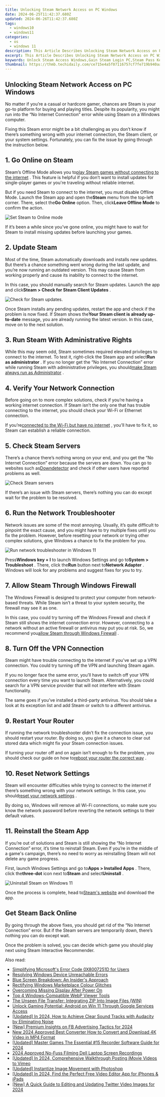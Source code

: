 ```yaml
---
title: Unlocking Steam Network Access on PC Windows
date: 2024-06-25T11:42:37.680Z
updated: 2024-06-26T11:42:37.680Z
tags:
  - windows10
  - windows11
categories:
  - os
  - windows 11
description: This Article Describes Unlocking Steam Network Access on PC Windows
excerpt: This Article Describes Unlocking Steam Network Access on PC Windows
keywords: Unlock Steam Access Windows,Gain Steam Login PC,Steam Pass Key Generate,Activate Steam PC Account,Navigate Steam Login Windows,Secure Steam Network Entry,Enable Steam Desktop Use
thumbnail: https://thmb.techidaily.com/ce715e4a5f07116757cf7fe719b940aadd98801d018a43c3249d3a4866964b88.jpg
---
```


## Unlocking Steam Network Access on PC Windows

 No matter if you’re a casual or hardcore gamer, chances are Steam is your go-to platform for buying and playing titles. Despite its popularity, you might run into the “No Internet Connection” error while using Steam on a Windows computer.

 Fixing this Steam error might be a bit challenging as you don’t know if there’s something wrong with your internet connection, the Steam client, or your system settings. Fortunately, you can fix the issue by going through the instruction below.

## 1\. Go Online on Steam

 Steam’s Offline Mode allows you to[play Steam games without connecting to the internet](https://www.makeuseof.com/how-to-use-steam-offline-mode/) . This feature is helpful if you don’t want to install updates for single-player games or you're traveling without reliable internet.

 But if you need Steam to connect to the internet, you must disable Offline Mode. Launch the Steam app and open the**Steam** menu from the top-left corner. There, select the**Go Online** option. Then, click**Leave Offline Mode** to confirm the action.

![Set Steam to Online mode](https://static1.makeuseofimages.com/wordpress/wp-content/uploads/2023/05/go-online-1.jpg)

 If it’s been a while since you’ve gone online, you might have to wait for Steam to install missing updates before launching your games.

## 2\. Update Steam

 Most of the time, Steam automatically downloads and installs new updates. But there’s a chance something went wrong during the last update, and you’re now running an outdated version. This may cause Steam from working properly and cause its inability to connect to the internet.

 In this case, you should manually search for Steam updates. Launch the app and click**Steam > Check for Steam Client Updates** .

![Check for Steam updates.](https://static1.makeuseofimages.com/wordpress/wp-content/uploads/2023/05/check-updates-steam-1.jpg)

 Once Steam installs any pending updates, restart the app and check if the problem is now fixed. If Steam shows the**Your Steam client is already up-to-date** message, you are already running the latest version. In this case, move on to the next solution.

## 3\. Run Steam With Administrative Rights

 While this may seem odd, Steam sometimes required elevated privileges to connect to the internet. To test it, right-click the Steam app and select**Run as administrator** . If you no longer get the “No Internet Connection” error while running Steam with administrative privileges, you should[make Steam always run as Administrator](https://www.makeuseof.com/tag/always-run-apps-administrator-windows/) .

## 4\. Verify Your Network Connection

 Before going on to more complex solutions, check if you’re having a working internet connection. If Steam isn’t the only one that has trouble connecting to the internet, you should check your Wi-Fi or Ethernet connection.

 If you’re[connected to the Wi-Fi but have no internet](https://www.makeuseof.com/tag/no-internet-access-fix-windows/) , you’ll have to fix it, so Steam can establish a reliable connection.

## 5\. Check Steam Servers

 There’s a chance there’s nothing wrong on your end, and you get the “No Internet Connection” error because the servers are down. You can go to websites such as[Downdetector](https://downdetector.com/) and check if other users have reported problems as well.

![Check Steam servers](https://static1.makeuseofimages.com/wordpress/wp-content/uploads/2023/05/steam-downdetector-1.jpg)

 If there’s an issue with Steam servers, there’s nothing you can do except wait for the problem to be resolved.

## 6\. Run the Network Troubleshooter

 Network issues are some of the most annoying. Usually, it’s quite difficult to pinpoint the exact cause, and you might have to try multiple fixes until you fix the problem. However, before resetting your network or trying other complex solutions, give Windows a chance to fix the problem for you.

![Run network troubleshooter in Windows 11](https://static1.makeuseofimages.com/wordpress/wp-content/uploads/2023/05/network-troubleshooter-1.jpg)

 Press**Windows key + I** to launch Windows Settings and go to**System > Troubleshoot** . There, click the**Run** button next to**Network Adapter** . Windows will look for any problems and suggest fixes for you to try.

## 7\. Allow Steam Through Windows Firewall

 The Windows Firewall is designed to protect your computer from network-based threats. While Steam isn’t a threat to your system security, the firewall may see it as one.

 In this case, you could try turning off the Windows Firewall and check if Steam still shows the internet connection error. However, connecting to a network without an active firewall or antivirus may put you at risk. So, we recommend you[allow Steam through Windows Firewall](https://www.makeuseof.com/how-to-allow-apps-windows-firewall/) .

## 8\. Turn Off the VPN Connection

 Steam might have trouble connecting to the internet if you’ve set up a VPN connection. You could try turning off the VPN and launching Steam again.

 If you no longer face the same error, you’ll have to switch off your VPN connection every time you want to launch Steam. Alternatively, you could search for a VPN service provider that will not interfere with Steam functionality.

 The same goes if you’ve installed a third-party antivirus. You should take a look at its exception list and add Steam or switch to a different antivirus.

## 9\. Restart Your Router

 If running the network troubleshooter didn’t fix the connection issue, you should restart your router. By doing so, you give it a chance to clear out stored data which might fix your Steam connection issues.

 If turning your router off and on again isn’t enough to fix the problem, you should check our guide on how to[reboot your router the correct way](https://www.makeuseof.com/reboot-router-correct-way/) .

## 10\. Reset Network Settings

 Steam will encounter difficulties while trying to connect to the internet if there’s something wrong with your network settings. In this case, you should[reset your network settings](https://www.makeuseof.com/reset-network-settings-windows-11/) .

 By doing so, Windows will remove all Wi-Fi connections, so make sure you know the network password before reverting the network settings to their default values.

## 11\. Reinstall the Steam App

 If you’re out of solutions and Steam is still showing the “No Internet Connection” error, it’s time to reinstall Steam. Even if you’re in the middle of a game's campaign, there’s no need to worry as reinstalling Steam will not delete any game progress.

 First, launch Windows Settings and go to**Apps > Installed Apps** . There, click the**three-dot** icon next to**Steam** and select**Uninstall** .

![Uninstall Steam on Windows 11](https://static1.makeuseofimages.com/wordpress/wp-content/uploads/2023/05/uninstall-steam-1.jpg)

 Once the process is complete, head to[Steam's website](https://store.steampowered.com/) and download the app.

## Get Steam Back Online

 By going through the above fixes, you should get rid of the “No Internet Connection” error. But if the Steam servers are temporarily down, there’s nothing you can do except wait.

 Once the problem is solved, you can decide which game you should play next using Steam Interactive Recommender.

<ins class="adsbygoogle"
     style="display:block"
     data-ad-format="autorelaxed"
     data-ad-client="ca-pub-7571918770474297"
     data-ad-slot="1223367746"></ins>



<ins class="adsbygoogle"
     style="display:block"
     data-ad-client="ca-pub-7571918770474297"
     data-ad-slot="8358498916"
     data-ad-format="auto"
     data-full-width-responsive="true"></ins>

<span class="atpl-alsoreadstyle">Also read:</span>
<div><ul>
<li><a href="https://win11.techidaily.com/simplifying-microsofts-error-code-0x8007251d-for-users/"><u>Simplifying Microsoft's Error Code 0X8007251D for Users</u></a></li>
<li><a href="https://win11.techidaily.com/resolving-windows-device-unreachable-errors/"><u>Resolving Windows Device Unreachable Errors</u></a></li>
<li><a href="https://win11.techidaily.com/blue-screen-breakdown-an-insiders-approach/"><u>Blue Screen Breakdown: An Insider's Approach</u></a></li>
<li><a href="https://win11.techidaily.com/rectifying-windows-marketplace-colour-glitches/"><u>Rectifying Windows Marketplace Colour Glitches</u></a></li>
<li><a href="https://win11.techidaily.com/overcoming-missing-display-after-power-on/"><u>Overcoming Missing Display After Power On</u></a></li>
<li><a href="https://win11.techidaily.com/top-4-windows-compatible-webp-viewer-tools/"><u>Top 4 Windows-Compatible WebP Viewer Tools</u></a></li>
<li><a href="https://win11.techidaily.com/the-unseen-file-transfer-integrating-zip-into-image-files-win/"><u>The Unseen File Transfer: Integrating ZIP Into Image Files (WIN)</u></a></li>
<li><a href="https://win11.techidaily.com/unlock-gaming-potential-android-on-win-11-through-google-services-access/"><u>Unlock Gaming Potential: Android on Win 11 Through Google Services Access</u></a></li>
<li><a href="https://tiktok-video-files.techidaily.com/updated-in-2024-how-to-achieve-clear-sound-tracks-with-audacity-by-eliminating-noise/"><u>[Updated] In 2024, How to Achieve Clear Sound Tracks with Audacity by Eliminating Noise</u></a></li>
<li><a href="https://facebook-video-files.techidaily.com/new-premium-insights-on-fb-advertising-tactics-for-2024/"><u>[New] Premium Insights on FB Advertising Tactics for 2024</u></a></li>
<li><a href="https://video-creation-software.techidaily.com/new-2024-approved-best-converter-how-to-convert-and-download-4k-video-in-mp4-format/"><u>New 2024 Approved Best Converter How to Convert and Download 4K Video in MP4 Format</u></a></li>
<li><a href="https://screen-video-capture.techidaily.com/updated-master-games-the-essential-15-recorder-software-guide-for-2024/"><u>[Updated] Master Games  The Essential #15 Recorder Software Guide for 2024</u></a></li>
<li><a href="https://desktop-recording.techidaily.com/2024-approved-no-fuss-filming-dell-laptop-screen-recordings/"><u>2024 Approved  No-Fuss Filming  Dell Laptop Screen Recordings</u></a></li>
<li><a href="https://vimeo-videos.techidaily.com/updated-in-2024-comprehensive-walkthrough-posting-imovie-videos-to-vimeo/"><u>[Updated] In 2024, Comprehensive Walkthrough  Posting iMovie Videos to Vimeo</u></a></li>
<li><a href="https://extra-support.techidaily.com/updated-instantize-image-movement-with-photoshop/"><u>[Updated] Instantize Image Movement with Photoshop</u></a></li>
<li><a href="https://eaxpv-info.techidaily.com/updated-in-2024-find-the-perfect-free-video-editor-app-for-iphones-and-ipads/"><u>[Updated] In 2024, Find the Perfect Free Video Editor App for iPhones & iPads</u></a></li>
<li><a href="https://twitter-videos.techidaily.com/new-a-quick-guide-to-editing-and-updating-twitter-video-images-for-2024/"><u>[New] A Quick Guide to Editing and Updating Twitter Video Images for 2024</u></a></li>
</ul></div>
